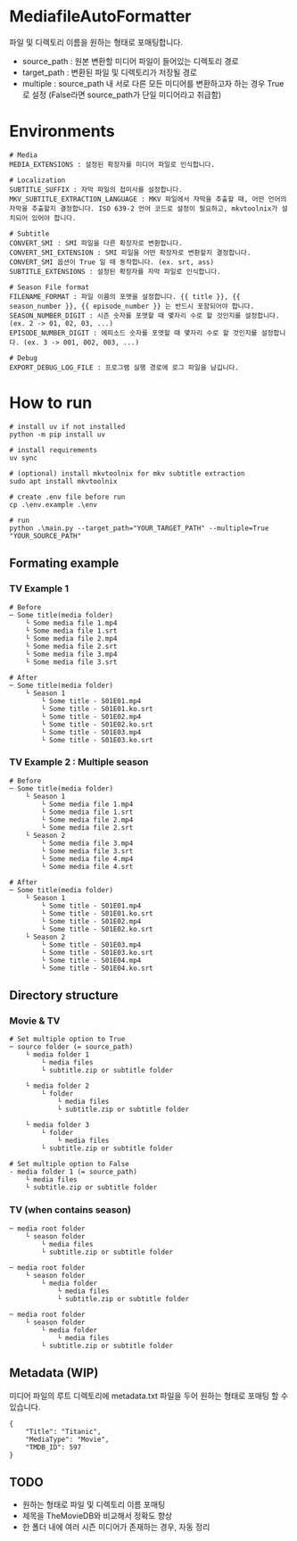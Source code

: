 # MediafileAutoFormatter
파일 및 디렉토리 이름을 원하는 형태로 포매팅합니다.

- source_path : 원본 변환할 미디어 파일이 들어있는 디렉토리 경로
- target_path : 변환된 파일 및 디렉토리가 저장될 경로
- multiple : source_path 내 서로 다른 모든 미디어를 변환하고자 하는 경우 True로 설정
(False라면 source_path가 단일 미디어라고 취급함)

# Environments
```
# Media
MEDIA_EXTENSIONS : 설정된 확장자를 미디어 파일로 인식합니다.

# Localization
SUBTITLE_SUFFIX : 자막 파일의 접미사를 설정합니다.
MKV_SUBTITLE_EXTRACTION_LANGUAGE : MKV 파일에서 자막을 추출할 때, 어떤 언어의 자막을 추출할지 결정합니다. ISO 639-2 언어 코드로 설정이 필요하고, mkvtoolnix가 설치되어 있어야 합니다.

# Subtitle
CONVERT_SMI : SMI 파일을 다른 확장자로 변환합니다.
CONVERT_SMI_EXTENSION : SMI 파일을 어떤 확장자로 변환할지 결정합니다. CONVERT_SMI 옵션이 True 일 때 동작합니다. (ex. srt, ass)
SUBTITLE_EXTENSIONS : 설정된 확장자를 자막 파일로 인식합니다.

# Season File format
FILENAME_FORMAT : 파일 이름의 포맷을 설정합니다. {{ title }}, {{ season_number }}, {{ episode_number }} 는 반드시 포함되어야 합니다.
SEASON_NUMBER_DIGIT : 시즌 숫자를 포맷할 때 몇자리 수로 할 것인지를 설정합니다. (ex. 2 -> 01, 02, 03, ...)
EPISODE_NUMBER_DIGIT : 에피소드 숫자를 포맷할 때 몇자리 수로 할 것인지를 설정합니다. (ex. 3 -> 001, 002, 003, ...)

# Debug
EXPORT_DEBUG_LOG_FILE : 프로그램 실행 경로에 로그 파일을 남깁니다.
```


# How to run

```
# install uv if not installed
python -m pip install uv

# install requirements
uv sync

# (optional) install mkvtoolnix for mkv subtitle extraction
sudo apt install mkvtoolnix

# create .env file before run
cp .\env.example .\env

# run
python .\main.py --target_path="YOUR_TARGET_PATH" --multiple=True "YOUR_SOURCE_PATH"
```


## Formating example

### TV Example 1
```
# Before
─ Some title(media folder)
    └ Some media file 1.mp4
    └ Some media file 1.srt
    └ Some media file 2.mp4
    └ Some media file 2.srt
    └ Some media file 3.mp4
    └ Some media file 3.srt

# After
─ Some title(media folder)
    └ Season 1
        └ Some title - S01E01.mp4
        └ Some title - S01E01.ko.srt
        └ Some title - S01E02.mp4
        └ Some title - S01E02.ko.srt
        └ Some title - S01E03.mp4
        └ Some title - S01E03.ko.srt
```

### TV Example 2 : Multiple season
```
# Before
─ Some title(media folder)
    └ Season 1
        └ Some media file 1.mp4
        └ Some media file 1.srt
        └ Some media file 2.mp4
        └ Some media file 2.srt
    └ Season 2
        └ Some media file 3.mp4
        └ Some media file 3.srt
        └ Some media file 4.mp4
        └ Some media file 4.srt

# After
─ Some title(media folder)
    └ Season 1
        └ Some title - S01E01.mp4
        └ Some title - S01E01.ko.srt
        └ Some title - S01E02.mp4
        └ Some title - S01E02.ko.srt
    └ Season 2
        └ Some title - S01E03.mp4
        └ Some title - S01E03.ko.srt
        └ Some title - S01E04.mp4
        └ Some title - S01E04.ko.srt
```

## Directory structure

### Movie & TV
```
# Set multiple option to True
─ source folder (= source_path)
    └ media folder 1
        └ media files
        └ subtitle.zip or subtitle folder

    └ media folder 2
        └ folder
            └ media files
            └ subtitle.zip or subtitle folder

    └ media folder 3
        └ folder
            └ media files
        └ subtitle.zip or subtitle folder

# Set multiple option to False
- media folder 1 (= source_path)
    └ media files
    └ subtitle.zip or subtitle folder
```


### TV (when contains season)

```
─ media root folder
    └ season folder
        └ media files
        └ subtitle.zip or subtitle folder

─ media root folder
    └ season folder
        └ media folder
            └ media files
            └ subtitle.zip or subtitle folder

─ media root folder
    └ season folder
        └ media folder
            └ media files
        └ subtitle.zip or subtitle folder
```

## Metadata (WIP)
미디어 파일의 루트 디렉토리에 metadata.txt 파일을 두어 원하는 형태로 포매팅 할 수 있습니다.

```
{
    "Title": "Titanic",
    "MediaType": "Movie",
    "TMDB_ID": 597
}
```

## TODO
- 원하는 형태로 파일 및 디렉토리 이름 포매팅
- 제목을 TheMovieDB와 비교해서 정확도 향상
- 한 폴더 내에 여러 시즌 미디어가 존재하는 경우, 자동 정리
